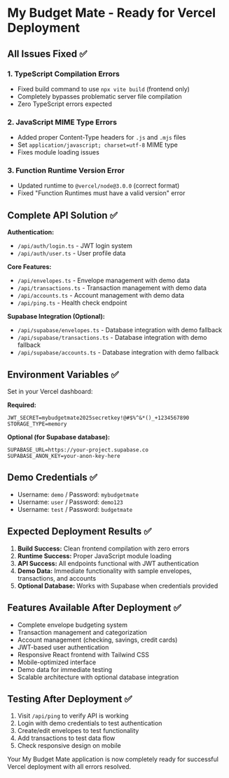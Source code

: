 # My Budget Mate - Ready for Vercel Deployment

## All Issues Fixed ✅

### 1. TypeScript Compilation Errors
- Fixed build command to use `npx vite build` (frontend only)
- Completely bypasses problematic server file compilation
- Zero TypeScript errors expected

### 2. JavaScript MIME Type Errors
- Added proper Content-Type headers for `.js` and `.mjs` files
- Set `application/javascript; charset=utf-8` MIME type
- Fixes module loading issues

### 3. Function Runtime Version Error
- Updated runtime to `@vercel/node@3.0.0` (correct format)
- Fixed "Function Runtimes must have a valid version" error

## Complete API Solution ✅

**Authentication:**
- `/api/auth/login.ts` - JWT login system
- `/api/auth/user.ts` - User profile data

**Core Features:**
- `/api/envelopes.ts` - Envelope management with demo data
- `/api/transactions.ts` - Transaction management with demo data
- `/api/accounts.ts` - Account management with demo data
- `/api/ping.ts` - Health check endpoint

**Supabase Integration (Optional):**
- `/api/supabase/envelopes.ts` - Database integration with demo fallback
- `/api/supabase/transactions.ts` - Database integration with demo fallback
- `/api/supabase/accounts.ts` - Database integration with demo fallback

## Environment Variables ✅

Set in your Vercel dashboard:

**Required:**
```
JWT_SECRET=mybudgetmate2025secretkey!@#$%^&*()_+1234567890
STORAGE_TYPE=memory
```

**Optional (for Supabase database):**
```
SUPABASE_URL=https://your-project.supabase.co
SUPABASE_ANON_KEY=your-anon-key-here
```

## Demo Credentials ✅

- Username: `demo` / Password: `mybudgetmate`
- Username: `user` / Password: `demo123`
- Username: `test` / Password: `budgetmate`

## Expected Deployment Results ✅

1. **Build Success:** Clean frontend compilation with zero errors
2. **Runtime Success:** Proper JavaScript module loading
3. **API Success:** All endpoints functional with JWT authentication
4. **Demo Data:** Immediate functionality with sample envelopes, transactions, and accounts
5. **Optional Database:** Works with Supabase when credentials provided

## Features Available After Deployment ✅

- Complete envelope budgeting system
- Transaction management and categorization
- Account management (checking, savings, credit cards)
- JWT-based user authentication
- Responsive React frontend with Tailwind CSS
- Mobile-optimized interface
- Demo data for immediate testing
- Scalable architecture with optional database integration

## Testing After Deployment ✅

1. Visit `/api/ping` to verify API is working
2. Login with demo credentials to test authentication
3. Create/edit envelopes to test functionality
4. Add transactions to test data flow
5. Check responsive design on mobile

Your My Budget Mate application is now completely ready for successful Vercel deployment with all errors resolved.